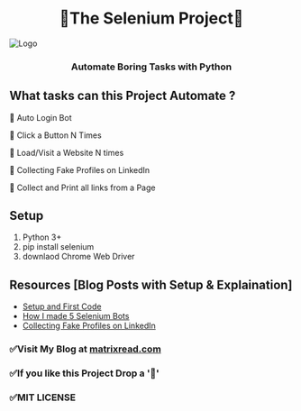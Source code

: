<h1 align="center">
	🤖The Selenium Project🐍
</h1>

![Logo](https://github.com/AbhiramReddyD/The-Selenium-Project/blob/master/automate.png)

<h3 align="center">
	Automate Boring Tasks with Python
</h3>

## What tasks can this Project Automate ?

🔰 Auto Login Bot

🔰 Click a Button N Times

🔰 Load/Visit a Website N times

🔰 Collecting Fake Profiles on LinkedIn

🔰 Collect and Print all links from a Page

## Setup
1. Python 3+
2. pip install selenium
3. downlaod Chrome Web Driver  

## Resources [Blog Posts with Setup & Explaination]
* <a href="https://matrixread.com/program-to-click-a-button-n-times/">Setup and First Code</a>
* <a href="https://matrixread.com/how-i-made-5-selenium-bots/">How I made 5 Selenium Bots</a>
* <a href="https://matrixread.com/collecting-fake-profiles-on-linkedin/">Collecting Fake Profiles on LinkedIn</a>

### ✅Visit My Blog at [matrixread.com](https://matrixread.com/)
### ✅If you like this Project Drop a '🌟' 
### ✅MIT LICENSE
